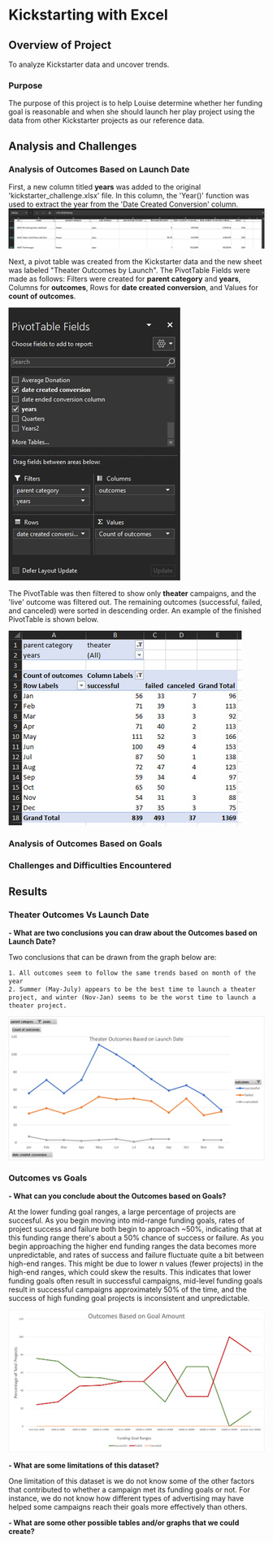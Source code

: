 # Kickstarting with Excel

## Overview of Project
To analyze Kickstarter data and uncover trends.

### Purpose
The purpose of this project is to help Louise determine whether her funding goal is reasonable and when she should launch her play project using the data from other Kickstarter projects as our reference data.

## Analysis and Challenges
### Analysis of Outcomes Based on Launch Date
First, a new column titled **years** was added to the original 'kickstarter_challenge.xlsx' file. In this column, the 'Year()' function was used to extract the year from the 'Date Created Conversion' column. 
![Example of newly created *years* column](/resources/year-example.png)

Next, a pivot table was created from the Kickstarter data and the new sheet was labeled "Theater Outcomes by Launch". The PivotTable Fields were made as follows: Filters were created for **parent category** and **years**, Columns for **outcomes**, Rows for **date created conversion**, and Values for **count of outcomes**. 

![PivotTable Fields- completed](/resources/PivotTable.png)

The PivotTable was then filtered to show only **theater** campaigns, and the 'live' outcome was filtered out. The remaining outcomes (successful, failed, and canceled) were sorted in descending order. An example of the finished PivotTable is shown below.

![Final PivotTable](/resources/PivotTable-complete.png)

### Analysis of Outcomes Based on Goals

### Challenges and Difficulties Encountered



## Results

### Theater Outcomes Vs Launch Date
**- What are two conclusions you can draw about the Outcomes based on Launch Date?**
	
Two conclusions that can be drawn from the graph below are:

    1. All outcomes seem to follow the same trends based on month of the year
    2. Summer (May-July) appears to be the best time to launch a theater project, and winter (Nov-Jan) seems to be the worst time to launch a theater project.

![Theater Outcomes vs Launch](/resources/theater_outcomes_vs_launch.png)

### Outcomes vs Goals
**- What can you conclude about the Outcomes based on Goals?**
  
   At the lower funding goal ranges, a large percentage of projects are succesful. As you begin moving into mid-range funding goals, rates of project success and failure both begin to approach ~50%, indicating that at this funding range there's about a 50% chance of success or failure. As you begin approaching the higher end funding ranges the data becomes more unpredictable, and rates of success and failure fluctuate quite a bit between high-end ranges. This might be due to lower n values (fewer projects) in the high-end ranges, which could skew the results. This indicates that lower funding goals often result in successful campaigns, mid-level funding goals result in successful campaigns approximately 50% of the time, and the success of high funding goal projects is inconsistent and unpredictable.

![Project Outcomes vs Goal Amounts](/resources/outcomes_vs_goals.png)

**- What are some limitations of this dataset?**
   
One limitation of this dataset is we do not know some of the other factors that contributed to whether a campaign met its funding goals or not. For instance, we do not know how different types of advertising may have helped some campaigns reach their goals more effectively than others. 

**- What are some other possible tables and/or graphs that we could create?**










